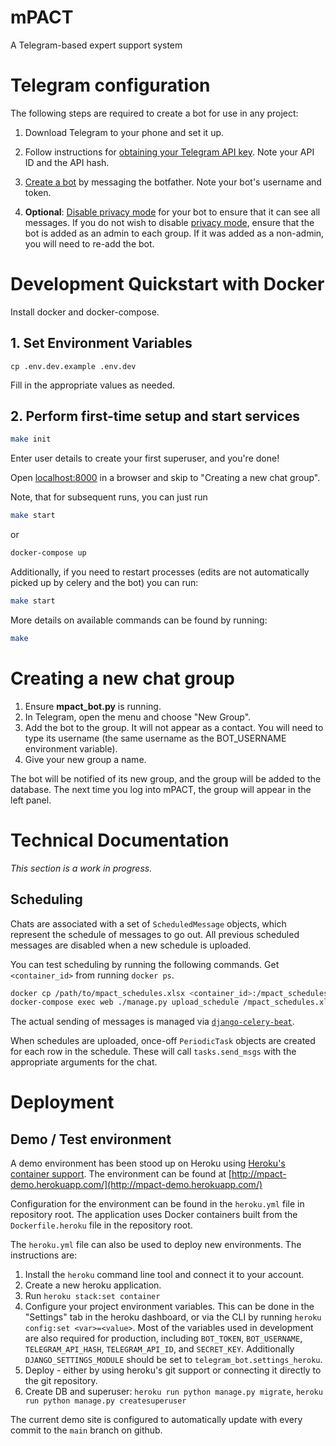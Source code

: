 # mPACT

A Telegram-based expert support system

# Telegram configuration

The following steps are required to create a bot for use in any project:

1. Download Telegram to your phone and set it up.

1. Follow instructions for [obtaining your Telegram API 
   key](https://core.telegram.org/api/obtaining_api_id). Note your API ID 
   and the API hash.

1. [Create a bot](https://core.telegram.org/bots#6-botfather) by messaging 
   the botfather. Note your bot's username and token.

1. **Optional**: [Disable privacy 
   mode](https://www.teleme.io/articles/group_privacy_mode_of_telegram_bots) 
   for your bot to ensure that it can see all messages. If you do not wish to 
   disable [privacy mode](https://core.telegram.org/bots#privacy-mode), ensure 
   that the bot is added as an admin to each group. If it was added as a non-admin, 
   you will need to re-add the bot.

# Development Quickstart with Docker

Install docker and docker-compose.

## 1. Set Environment Variables

`cp .env.dev.example .env.dev`

Fill in the appropriate values as needed.

## 2. Perform first-time setup and start services

```bash
make init
```

Enter user details to create your first superuser, and you're done!

Open [localhost:8000](http://localhost:8000) in a browser and skip to "Creating a new chat group".

Note, that for subsequent runs, you can just run

```bash
make start
```

or

```bash
docker-compose up
```

Additionally, if you need to restart processes (edits are not automatically picked up by celery and the bot) you can run:

```bash
make start
```

More details on available commands can be found by running:

```bash
make
```

# Creating a new chat group

1. Ensure **mpact_bot.py** is running.
2. In Telegram, open the menu and choose "New Group".
3. Add the bot to the group. It will not appear as a contact. You will
   need to type its username (the same username as the BOT_USERNAME
   environment variable).
4. Give your new group a name.

The bot will be notified of its new group, and the group will be added
to the database. The next time you log into mPACT, the group will appear
in the left panel.

# Technical Documentation

*This section is a work in progress.*

## Scheduling

Chats are associated with a set of `ScheduledMessage` objects, which represent the schedule
of messages to go out. All previous scheduled messages are disabled when a new schedule is uploaded.

You can test scheduling by running the following commands. Get `<container_id>` from running `docker ps`.

```bash
docker cp /path/to/mpact_schedules.xlsx <container_id>:/mpact_schedules.xlsx
docker-compose exec web ./manage.py upload_schedule /mpact_schedules.xlsx 
```

The actual sending of messages is managed via [`django-celery-beat`](https://django-celery-beat.readthedocs.io/en/latest/).

When schedules are uploaded, once-off `PeriodicTask` objects are created for each row in the schedule.
These will call `tasks.send_msgs` with the appropriate arguments for the chat.

# Deployment

## Demo / Test environment

A demo environment has been stood up on Heroku using [Heroku's container support](https://devcenter.heroku.com/categories/deploying-with-docker).
The environment can be found at [http://mpact-demo.herokuapp.com/](http://mpact-demo.herokuapp.com/)

Configuration for the environment can be found in the `heroku.yml` file in repository root.
The application uses Docker containers built from the `Dockerfile.heroku` file in the repository root.

The `heroku.yml` file can also be used to deploy new environments. The instructions are:

1. Install the `heroku` command line tool and connect it to your account.
2. Create a new heroku application.   
3. Run `heroku stack:set container`
4. Configure your project environment variables. This can be done in the "Settings" tab in the heroku dashboard,
   or via the CLI by running `heroku config:set <var>=<value>`. Most of the variables used in development
   are also required for production, including `BOT_TOKEN`, `BOT_USERNAME`, `TELEGRAM_API_HASH`, `TELEGRAM_API_ID`,
   and `SECRET_KEY`. Additionally `DJANGO_SETTINGS_MODULE` should be set to `telegram_bot.settings_heroku`.
5. Deploy - either by using heroku's git support or connecting it directly to the git repository.
6. Create DB and superuser: `heroku run python manage.py migrate`, `heroku run python manage.py createsuperuser`

The current demo site is configured to automatically update with every commit to the `main` branch on github.
